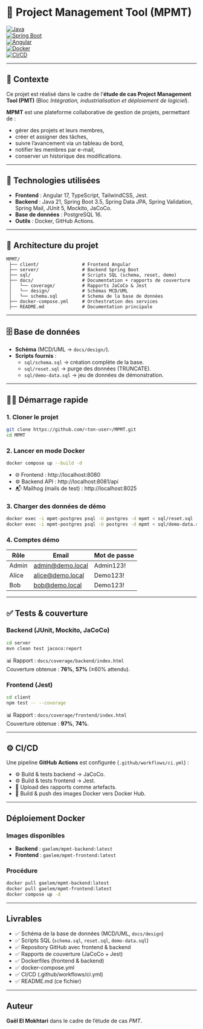 # 📘 Project Management Tool (MPMT)

[![Java](https://img.shields.io/badge/Java-21-orange)](https://www.oracle.com/java/)  
[![Spring Boot](https://img.shields.io/badge/Spring%20Boot-3.5-brightgreen)](https://spring.io/projects/spring-boot)  
[![Angular](https://img.shields.io/badge/Angular-17-red)](https://angular.io/)  
[![Docker](https://img.shields.io/badge/Docker-✓-blue)](https://www.docker.com/)  
[![CI/CD](https://img.shields.io/badge/GitHub%20Actions-CI%2FCD-blue)](https://github.com/features/actions)

---

## 📖 Contexte
Ce projet est réalisé dans le cadre de l’**étude de cas Project Management Tool (PMT)** (Bloc *Intégration, industrialisation et déploiement de logiciel*).

**MPMT** est une plateforme collaborative de gestion de projets, permettant de :
- gérer des projets et leurs membres,
- créer et assigner des tâches,
- suivre l’avancement via un tableau de bord, 
- notifier les membres par e-mail,
- conserver un historique des modifications.

---

## 🚀 Technologies utilisées
- **Frontend** : Angular 17, TypeScript, TailwindCSS, Jest.
- **Backend** : Java 21, Spring Boot 3.5, Spring Data JPA, Spring Validation, Spring Mail, JUnit 5, Mockito, JaCoCo.
- **Base de données** : PostgreSQL 16.
- **Outils** : Docker, GitHub Actions.

---

## 📂 Architecture du projet
```
MPMT/
 ├── client/                # Frontend Angular
 ├── server/                # Backend Spring Boot
 ├── sql/                   # Scripts SQL (schema, reset, demo)
 ├── docs/                  # Documentation + rapports de couverture
 │   └── coverage/          # Rapports JaCoCo & Jest
 │   └── design/            # Schémas MCD/UML
 │   └── schema.sql         # Schema de la base de données
 ├── docker-compose.yml     # Orchestration des services
 ├── README.md              # Documentation principale
```

---

## 🗄️ Base de données
- **Schéma** (MCD/UML → `docs/design/`).
- **Scripts fournis** :
    - `sql/schema.sql` → création complète de la base.
    - `sql/reset.sql` → purge des données (TRUNCATE).
    - `sql/demo-data.sql` → jeu de données de démonstration.

---

## 🧑‍💻 Démarrage rapide

### 1. Cloner le projet
```bash
git clone https://github.com/<ton-user>/MPMT.git
cd MPMT
```

### 2. Lancer en mode **Docker**
```bash
docker compose up --build -d
```

- 🌐 Frontend : http://localhost:8080
- ⚙️ Backend API : http://localhost:8081/api
- 📬 Mailhog (mails de test) : http://localhost:8025

### 3. Charger des données de démo
```bash
docker exec -i mpmt-postgres psql -U postgres -d mpmt < sql/reset.sql
docker exec -i mpmt-postgres psql -U postgres -d mpmt < sql/demo-data.sql
```

### 4. Comptes démo
| Rôle  | Email             | Mot de passe |
|-------|-------------------|--------------|
| Admin | admin@demo.local  | Admin123!    |
| Alice | alice@demo.local  | Demo123!     |
| Bob   | bob@demo.local    | Demo123!     |

---

## ✅ Tests & couverture

### Backend (JUnit, Mockito, JaCoCo)
```bash
cd server
mvn clean test jacoco:report
```
📊 Rapport : `docs/coverage/backend/index.html`  
Couverture obtenue : **76%**, **57%** (≥60% attendu).

### Frontend (Jest)
```bash
cd client
npm test -- --coverage
```
📊 Rapport : `docs/coverage/frontend/index.html`  
Couverture obtenue : **97%**, **74%**.

---

## ⚙️ CI/CD

Une pipeline **GitHub Actions** est configurée (`.github/workflows/ci.yml`) :
- ⚙️ Build & tests backend → JaCoCo.
- ⚙️ Build & tests frontend → Jest.
- 📂 Upload des rapports comme artefacts.
- 🐳 Build & push des images Docker vers Docker Hub.

---

## Déploiement Docker

### Images disponibles
- **Backend** : `gaelem/mpmt-backend:latest`
- **Frontend** : `gaelem/mpmt-frontend:latest`

### Procédure
```bash
docker pull gaelem/mpmt-backend:latest
docker pull gaelem/mpmt-frontend:latest
docker compose up -d
```

---

## Livrables
- ✅ Schéma de la base de données (MCD/UML, `docs/design`)
- ✅ Scripts SQL (`schema.sql`, `reset.sql`, `demo-data.sql`)
- ✅ Repository GitHub avec frontend & backend
- ✅ Rapports de couverture (JaCoCo + Jest)
- ✅ Dockerfiles (frontend & backend)
- ✅ docker-compose.yml
- ✅ CI/CD (.github/workflows/ci.yml)
- ✅ README.md (ce fichier)

---

## Auteur
**Gaël El Mokhtari** dans le cadre de l’étude de cas *PMT*.  
